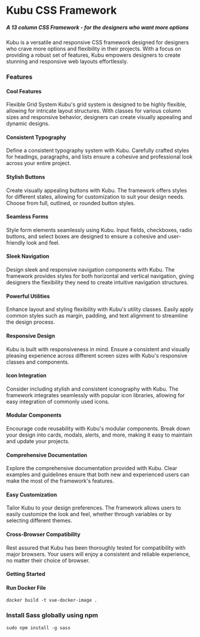 # Kubu CSS Framework
##### A 13 column CSS Framework - for the designers who want more options

Kubu is a versatile and responsive CSS framework designed for designers who crave more options and flexibility in their projects. With a focus on providing a robust set of features, Kubu empowers designers to create stunning and responsive web layouts effortlessly.




### Features
#### Cool Features
Flexible Grid System
Kubu's grid system is designed to be highly flexible, allowing for intricate layout structures. With classes for various column sizes and responsive behavior, designers can create visually appealing and dynamic designs.

#### Consistent Typography
Define a consistent typography system with Kubu. Carefully crafted styles for headings, paragraphs, and lists ensure a cohesive and professional look across your entire project.

#### Stylish Buttons
Create visually appealing buttons with Kubu. The framework offers styles for different states, allowing for customization to suit your design needs. Choose from full, outlined, or rounded button styles.

#### Seamless Forms
Style form elements seamlessly using Kubu. Input fields, checkboxes, radio buttons, and select boxes are designed to ensure a cohesive and user-friendly look and feel.

#### Sleek Navigation
Design sleek and responsive navigation components with Kubu. The framework provides styles for both horizontal and vertical navigation, giving designers the flexibility they need to create intuitive navigation structures.

#### Powerful Utilities
Enhance layout and styling flexibility with Kubu's utility classes. Easily apply common styles such as margin, padding, and text alignment to streamline the design process.

#### Responsive Design
Kubu is built with responsiveness in mind. Ensure a consistent and visually pleasing experience across different screen sizes with Kubu's responsive classes and components.

#### Icon Integration
Consider including stylish and consistent iconography with Kubu. The framework integrates seamlessly with popular icon libraries, allowing for easy integration of commonly used icons.

#### Modular Components
Encourage code reusability with Kubu's modular components. Break down your design into cards, modals, alerts, and more, making it easy to maintain and update your projects.

#### Comprehensive Documentation
Explore the comprehensive documentation provided with Kubu. Clear examples and guidelines ensure that both new and experienced users can make the most of the framework's features.

#### Easy Customization
Tailor Kubu to your design preferences. The framework allows users to easily customize the look and feel, whether through variables or by selecting different themes.

#### Cross-Browser Compatibility
Rest assured that Kubu has been thoroughly tested for compatibility with major browsers. Your users will enjoy a consistent and reliable experience, no matter their choice of browser.



#### Getting Started
<!-- Visit the Kubu Documentation to get started with Kubu and unlock its full potential in your design projects. -->


#### Run Docker File
`docker build -t vue-docker-image .`


### Install Sass globally using npm
`sudo npm install -g sass`






